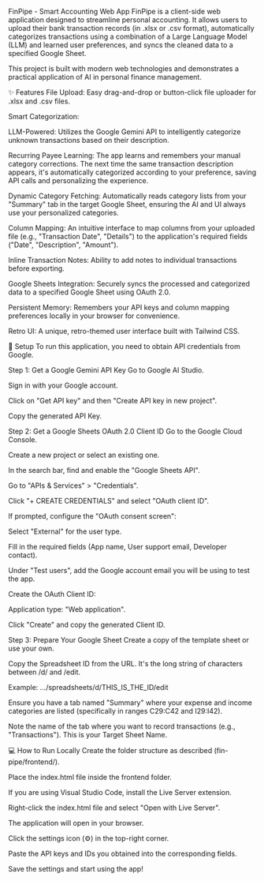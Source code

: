 FinPipe - Smart Accounting Web App
FinPipe is a client-side web application designed to streamline personal accounting. It allows users to upload their bank transaction records (in .xlsx or .csv format), automatically categorizes transactions using a combination of a Large Language Model (LLM) and learned user preferences, and syncs the cleaned data to a specified Google Sheet.

This project is built with modern web technologies and demonstrates a practical application of AI in personal finance management.

✨ Features
File Upload: Easy drag-and-drop or button-click file uploader for .xlsx and .csv files.

Smart Categorization:

LLM-Powered: Utilizes the Google Gemini API to intelligently categorize unknown transactions based on their description.

Recurring Payee Learning: The app learns and remembers your manual category corrections. The next time the same transaction description appears, it's automatically categorized according to your preference, saving API calls and personalizing the experience.

Dynamic Category Fetching: Automatically reads category lists from your "Summary" tab in the target Google Sheet, ensuring the AI and UI always use your personalized categories.

Column Mapping: An intuitive interface to map columns from your uploaded file (e.g., "Transaction Date", "Details") to the application's required fields ("Date", "Description", "Amount").

Inline Transaction Notes: Ability to add notes to individual transactions before exporting.

Google Sheets Integration: Securely syncs the processed and categorized data to a specified Google Sheet using OAuth 2.0.

Persistent Memory: Remembers your API keys and column mapping preferences locally in your browser for convenience.

Retro UI: A unique, retro-themed user interface built with Tailwind CSS.

🚀 Setup
To run this application, you need to obtain API credentials from Google.

Step 1: Get a Google Gemini API Key
Go to Google AI Studio.

Sign in with your Google account.

Click on "Get API key" and then "Create API key in new project".

Copy the generated API Key.

Step 2: Get a Google Sheets OAuth 2.0 Client ID
Go to the Google Cloud Console.

Create a new project or select an existing one.

In the search bar, find and enable the "Google Sheets API".

Go to "APIs & Services" > "Credentials".

Click "+ CREATE CREDENTIALS" and select "OAuth client ID".

If prompted, configure the "OAuth consent screen":

Select "External" for the user type.

Fill in the required fields (App name, User support email, Developer contact).

Under "Test users", add the Google account email you will be using to test the app.

Create the OAuth Client ID:

Application type: "Web application".


Click "Create" and copy the generated Client ID.

Step 3: Prepare Your Google Sheet
Create a copy of the template sheet or use your own.

Copy the Spreadsheet ID from the URL. It's the long string of characters between /d/ and /edit.

Example: .../spreadsheets/d/THIS_IS_THE_ID/edit

Ensure you have a tab named "Summary" where your expense and income categories are listed (specifically in ranges C29:C42 and I29:I42).

Note the name of the tab where you want to record transactions (e.g., "Transactions"). This is your Target Sheet Name.

💻 How to Run Locally
Create the folder structure as described (fin-pipe/frontend/).

Place the index.html file inside the frontend folder.

If you are using Visual Studio Code, install the Live Server extension.

Right-click the index.html file and select "Open with Live Server".

The application will open in your browser.

Click the settings icon (⚙️) in the top-right corner.

Paste the API keys and IDs you obtained into the corresponding fields.

Save the settings and start using the app!